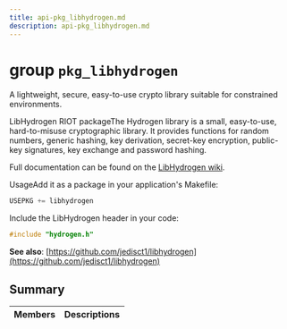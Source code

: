 ```yaml
---
title: api-pkg_libhydrogen.md
description: api-pkg_libhydrogen.md
---
```

# group `pkg_libhydrogen` 

A lightweight, secure, easy-to-use crypto library suitable for constrained environments.

LibHydrogen RIOT packageThe Hydrogen library is a small, easy-to-use, hard-to-misuse cryptographic library. It provides functions for random numbers, generic hashing, key derivation, secret-key encryption, public-key signatures, key exchange and password hashing.

Full documentation can be found on the [LibHydrogen wiki](https://github.com/jedisct1/libhydrogen/wiki).

UsageAdd it as a package in your application's Makefile:

```cpp
USEPKG += libhydrogen
```

Include the LibHydrogen header in your code:

```cpp
#include "hydrogen.h"
```

**See also**: [https://github.com/jedisct1/libhydrogen](https://github.com/jedisct1/libhydrogen)

## Summary

 Members                        | Descriptions                                
--------------------------------|---------------------------------------------

